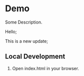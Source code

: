 # Demo

Some Description.

Hello;

This is a new update;

## Local Development

1. Open index.html in your browser.